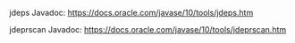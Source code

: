 jdeps Javadoc:
https://docs.oracle.com/javase/10/tools/jdeps.htm

jdeprscan Javadoc:
https://docs.oracle.com/javase/10/tools/jdeprscan.htm
